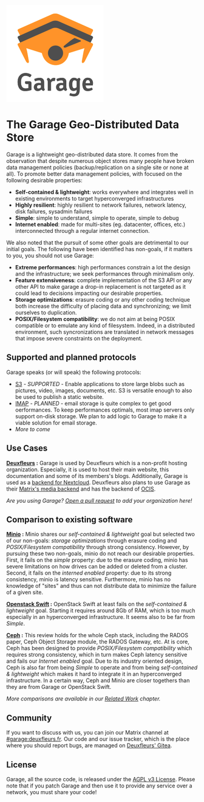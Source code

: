 ![Garage's Logo](img/logo.svg)

# The Garage Geo-Distributed Data Store

Garage is a lightweight geo-distributed data store.
It comes from the observation that despite numerous object stores
many people have broken data management policies (backup/replication on a single site or none at all).
To promote better data management policies, with focused on the following desirable properties:

  - **Self-contained & lightweight**: works everywhere and integrates well in existing environments to target hyperconverged infrastructures
  - **Highly resilient**: highly resilient to network failures, network latency, disk failures, sysadmin failures
  - **Simple**: simple to understand, simple to operate, simple to debug
  - **Internet enabled**: made for multi-sites (eg. datacenter, offices, etc.) interconnected through a regular internet connection.

We also noted that the pursuit of some other goals are detrimental to our initial goals.
The following have been identified has non-goals, if it matters to you, you should not use Garage:

  - **Extreme performances**: high performances constrain a lot the design and the infrastructure; we seek performances through minimalism only.
  - **Feature extensiveness**: complete implementation of the S3 API or any other API to make garage a drop-in replacement is not targeted as it could lead to decisions impacting our desirable properties.
  - **Storage optimizations**: erasure coding or any other coding technique both increase the difficulty of placing data and synchronizing; we limit ourselves to duplication.
  - **POSIX/Filesystem compatibility**: we do not aim at being POSIX compatible or to emulate any kind of filesystem. Indeed, in a distributed environment, such syncronizations are translated in network messages that impose severe constraints on the deployment.

## Supported and planned protocols

Garage speaks (or will speak) the following protocols:

  - [S3](https://docs.aws.amazon.com/AmazonS3/latest/API/Welcome.html) - *SUPPORTED* - Enable applications to store large blobs such as pictures, video, images, documents, etc. S3 is versatile enough to also be used to publish a static website.
  - [IMAP](https://github.com/go-pluto/pluto) - *PLANNED* - email storage is quite complex to get good oerformances.
To keep performances optimals, most imap servers only support on-disk storage.
We plan to add logic to Garage to make it a viable solution for email storage.
  - *More to come*

## Use Cases

**[Deuxfleurs](https://deuxfleurs.fr) :** Garage is used by Deuxfleurs which is a non-profit hosting organization.
Especially, it is used to host their main website, this documentation and some of its members's blogs. Additionally,
Garage is used as a [backend for Nextcloud](https://docs.nextcloud.com/server/20/admin_manual/configuration_files/primary_storage.html). Deuxfleurs also plans to use Garage as their [Matrix's media backend](https://github.com/matrix-org/synapse-s3-storage-provider) and has the backend of [OCIS](https://github.com/owncloud/ocis).

*Are you using Garage? [Open a pull request](https://git.deuxfleurs.fr/Deuxfleurs/garage/) to add your organization here!*

## Comparison to existing software

**[Minio](https://min.io/) :** Minio shares our *self-contained & lightweight* goal but selected two of our non-goals: *storage optimizations* through erasure coding and *POSIX/Filesystem compatibility* through strong consistency.
However, by pursuing these two non-goals, minio do not reach our desirable properties.
First, it fails on the *simple* property: due to the erasure coding, minio has severe limitations on how drives can be added or deleted from a cluster.
Second, it fails on the *interned enabled* property: due to its strong consistency, minio is latency sensitive.
Furthermore, minio has no knowledge of "sites" and thus can not distribute data to minimize the failure of a given site.

**[Openstack Swift](https://docs.openstack.org/swift/latest/) :**
OpenStack Swift at least fails on the *self-contained & lightweight* goal.
Starting it requires around 8Gb of RAM, which is too much especially in an hyperconverged infrastructure.
It seems also to be far from *Simple*.

**[Ceph](https://ceph.io/ceph-storage/object-storage/) :**
This review holds for the whole Ceph stack, including the RADOS paper, Ceph Object Storage module, the RADOS Gateway, etc.
At is core, Ceph has been designed to provide *POSIX/Filesystem compatibility* which requires strong consistency, which in turn
makes Ceph latency sensitive and fails our *Internet enabled* goal. 
Due to its industry oriented design, Ceph is also far from being *Simple* to operate and from being *self-contained & lightweight* which makes it hard to integrate it in an hyperconverged infrastructure.
In a certain way, Ceph and Minio are closer togethers than they are from Garage or OpenStack Swift.

*More comparisons are available in our [Related Work](design/related_work.md) chapter.*

## Community

If you want to discuss with us, you can join our Matrix channel at [#garage:deuxfleurs.fr](https://matrix.to/#/#garage:deuxfleurs.fr).
Our code and our issue tracker, which is the place where you should report bugs, are managed on [Deuxfleurs' Gitea](https://git.deuxfleurs.fr/Deuxfleurs/garage).

## License

Garage, all the source code, is released under the [AGPL v3 License](https://www.gnu.org/licenses/agpl-3.0.en.html).
Please note that if you patch Garage and then use it to provide any service over a network, you must share your code!

